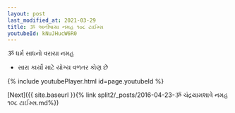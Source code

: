 ```yaml
---
layout: post
last_modified_at: 2021-03-29
title: ૐ અનીષાયા નમહ ૧૦૮ ટાઈમ્સ
youtubeId: kNuJHucW6R0
---
```

 
 
 ૐ ધર્મ સાધનો વરાયા નમહ  
 
 -  સારા કાર્યો માટે યોગ્ય વળતર કોણ છે 
 
  
 
  
 
 
 
 
 
 


{% include youtubePlayer.html id=page.youtubeId %}
 
[Next]({{ site.baseurl }}{% link  split2/_posts/2016-04-23-ૐ ચંદ્રયામશાવે નમહ ૧૦૮ ટાઈમ્સ.md%})
 

